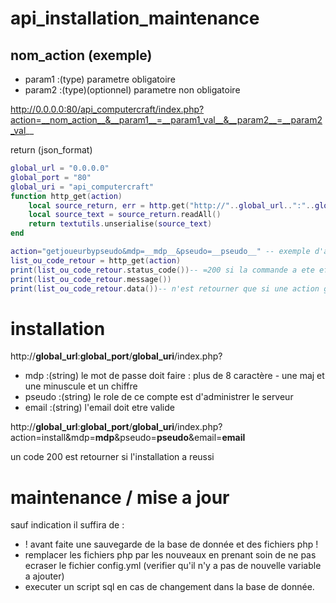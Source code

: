 # api_installation_maintenance


## nom_action (exemple)
- param1	:(type) parametre obligatoire
- param2    :(type)(optionnel) parametre non obligatoire

http://0.0.0.0:80/api_computercraft/index.php?action=__nom_action__&__param1__=__param1_val__&__param2__=__param2_val__

return (json_format)<br/>

```lua
global_url = "0.0.0.0"
global_port = "80"
global_uri = "api_computercraft"
function http_get(action)
	local source_return, err = http.get("http://"..global_url..":"..global_port.."/"..global_uri.."/index.php?action="..action)
	local source_text = source_return.readAll()
	return textutils.unserialise(source_text)
end

action="getjoueurbypseudo&mdp=__mdp__&pseudo=__pseudo__" -- exemple d'action
list_ou_code_retour = http_get(action)
print(list_ou_code_retour.status_code())-- =200 si la commande a ete effectuer
print(list_ou_code_retour.message())
print(list_ou_code_retour.data())-- n'est retourner que si une action get.. est effectuer avec succes
```

# installation

http://__global_url__:__global_port__/__global_uri__/index.php?

- mdp			:(string) le mot de passe doit faire : plus de 8 caractère - une maj et une minuscule et un chiffre
- pseudo		:(string) le role de ce compte est d'administrer le serveur
- email			:(string) l'email doit etre valide

http://__global_url__:__global_port__/__global_uri__/index.php?action=install&mdp=__mdp__&pseudo=__pseudo__&email=__email__

un code 200 est retourner si l'installation a reussi

# maintenance / mise a jour

sauf indication il suffira de :
- ! avant faite une sauvegarde de la base de donnée et des fichiers php !
- remplacer les fichiers php par les nouveaux en prenant soin de ne pas ecraser le fichier config.yml (verifier qu'il n'y a pas de nouvelle variable a ajouter)
- executer un script sql en cas de changement dans la base de donnée.